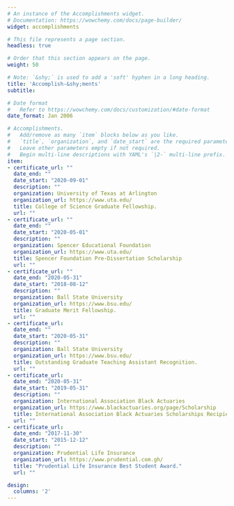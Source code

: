 ```yaml
---
# An instance of the Accomplishments widget.
# Documentation: https://wowchemy.com/docs/page-builder/
widget: accomplishments

# This file represents a page section.
headless: true

# Order that this section appears on the page.
weight: 50

# Note: `&shy;` is used to add a 'soft' hyphen in a long heading.
title: 'Accomplish-&shy;ments'
subtitle:

# Date format
#   Refer to https://wowchemy.com/docs/customization/#date-format
date_format: Jan 2006

# Accomplishments.
#   Add/remove as many `item` blocks below as you like.
#   `title`, `organization`, and `date_start` are the required parameters.
#   Leave other parameters empty if not required.
#   Begin multi-line descriptions with YAML's `|2-` multi-line prefix.
item:
- certificate_url: ""
  date_end: ""
  date_start: "2020-09-01"
  description: ""
  organization: University of Texas at Arlington
  organization_url: https://www.uta.edu/
  title: College of Science Graduate Fellowship.
  url: ""
- certificate_url: ""
  date_end: ""
  date_start: "2020-05-01"
  description: ""
  organization: Spencer Educational Foundation
  organization_url: https://www.uta.edu/
  title: Spencer Foundation Pre-Dissertation Scholarship
  url: ""
- certificate_url: ""
  date_end: "2020-05-31"
  date_start: "2018-08-12"
  description: ""
  organization: Ball State University 
  organization_url: https://www.bsu.edu/
  title: Graduate Merit Fellowship.
  url: ""
- certificate_url: 
  date_end: ""
  date_start: "2020-05-31"
  description: ""
  organization: Ball State University 
  organization_url: https://www.bsu.edu/
  title: Outstanding Graduate Teaching Assistant Recognition.
  url: ""
- certificate_url: 
  date_end: "2020-05-31"
  date_start: "2019-05-31"
  description: ""
  organization: International Association Black Actuaries 
  organization_url: https://www.blackactuaries.org/page/Scholarship
  title: International Association Black Actuaries Scholarships Recipient.
  url: ""
- certificate_url: 
  date_end: "2017-11-30"
  date_start: "2015-12-12"
  description: ""
  organization: Prudential Life Insurance
  organization_url: https://www.prudential.com.gh/
  title: "Prudential Life Insurance Best Student Award."
  url: ""

design:
  columns: '2' 
---
```

